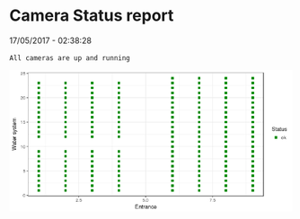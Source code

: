 Camera Status report
================
17/05/2017 - 02:38:28

    All cameras are up and running

![](camreport_files/figure-markdown_github/unnamed-chunk-2-1.png)
